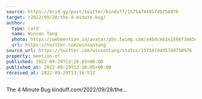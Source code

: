 ```yaml
---
source: https://brid.gy/post/twitter/kinduff/1575474495749758976
target: /2022/09/28/the-4-minute-bug/
author:
  type: card
  name: Winson Tang
  photo: https://webmention.io/avatar/pbs.twimg.com/a4b4ceb1e1566f3e65d866ac64d8d7c1d615f927ebd0c31a7395b8fe5d2be852.jpg
  url: https://twitter.com/winsontang
source_url: https://twitter.com/winsontang/status/1575474495749758976
property: mention-of
published: 2022-09-29T13:16:05+00:00
published_at: 2022-09-29T13:16:05+00:00
received_at: 2022-09-29T13:16:51Z
---
```


The 4 Minute Bug kinduff.com/2022/09/28/the…